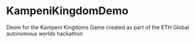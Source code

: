 # KampeniKingdomDemo
Deom for the Kampeni Kingdoms Game created as part of the ETH Global autonomous worlds hackathon 
